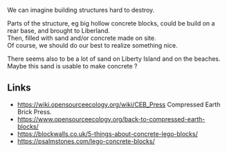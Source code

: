 
We can imagine building structures hard to destroy.

Parts of the structure, eg big hollow concrete blocks, could be build on a rear base, and brought to Liberland.  
Then, filled with sand and/or concrete made on site.  
Of course, we should do our best to realize something nice.

There seems also to be a lot of sand on Liberty Island and on the beaches.
Maybe this sand is usable to make concrete ?

Links
-----
* https://wiki.opensourceecology.org/wiki/CEB_Press Compressed Earth Brick Press.
* https://www.opensourceecology.org/back-to-compressed-earth-blocks/
* https://blockwalls.co.uk/5-things-about-concrete-lego-blocks/
* https://psalmstones.com/lego-concrete-blocks/



<!-- 
Construction unbreakable, eg monument en blocs de pierre ou en blocs de béton assemblés.

chapelle, église, refuge, monument 
maybe we could decide that Liberland has a patron saint
... and erect a chapel to him.

-->

